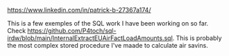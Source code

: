 
https://www.linkedin.com/in/patrick-b-27367a174/

This is a few exemples of the SQL work I have been working on so far. Check https://github.com/P4toch/sql-irdw/blob/main/InternalExtractEUAirFactLoadAmounts.sql. This is probably the most complex stored procedure I've maade to calculate air savins.
